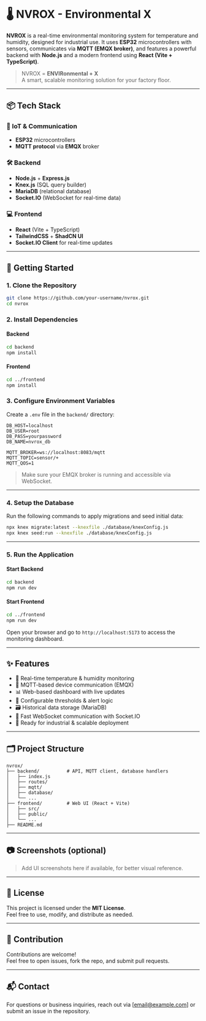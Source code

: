 
# 🌡️ NVROX - Environmental X

**NVROX** is a real-time environmental monitoring system for temperature and humidity, designed for industrial use. It uses **ESP32** microcontrollers with sensors, communicates via **MQTT (EMQX broker)**, and features a powerful backend with **Node.js** and a modern frontend using **React (Vite + TypeScript)**.

> NVROX = **ENVIRonmental + X**  
> A smart, scalable monitoring solution for your factory floor.

---

## 📦 Tech Stack

### 🔌 IoT & Communication
- **ESP32** microcontrollers
- **MQTT protocol** via **EMQX** broker

### 🛠️ Backend
- **Node.js** + **Express.js**
- **Knex.js** (SQL query builder)
- **MariaDB** (relational database)
- **Socket.IO** (WebSocket for real-time data)

### 💻 Frontend
- **React** (Vite + TypeScript)
- **TailwindCSS** + **ShadCN UI**
- **Socket.IO Client** for real-time updates

---

## 🚀 Getting Started

### 1. Clone the Repository

```bash
git clone https://github.com/your-username/nvrox.git
cd nvrox
```

### 2. Install Dependencies

#### Backend

```bash
cd backend
npm install
```

#### Frontend

```bash
cd ../frontend
npm install
```

### 3. Configure Environment Variables

Create a `.env` file in the `backend/` directory:

```env
DB_HOST=localhost
DB_USER=root
DB_PASS=yourpassword
DB_NAME=nvrox_db

MQTT_BROKER=ws://localhost:8083/mqtt
MQTT_TOPIC=sensor/+
MQTT_QOS=1
```

> Make sure your EMQX broker is running and accessible via WebSocket.

---

### 4. Setup the Database

Run the following commands to apply migrations and seed initial data:

```bash
npx knex migrate:latest --knexfile ./database/knexConfig.js
npx knex seed:run --knexfile ./database/knexConfig.js
```

---

### 5. Run the Application

#### Start Backend

```bash
cd backend
npm run dev
```

#### Start Frontend

```bash
cd ../frontend
npm run dev
```

Open your browser and go to `http://localhost:5173` to access the monitoring dashboard.

---

## ✨ Features

- 📶 Real-time temperature & humidity monitoring
- 🔧 MQTT-based device communication (EMQX)
- 📊 Web-based dashboard with live updates
- 🧠 Configurable thresholds & alert logic
- 🗃️ Historical data storage (MariaDB)
- 🔌 Fast WebSocket communication with Socket.IO
- 📱 Ready for industrial & scalable deployment

---

## 🗂 Project Structure

```
nvrox/
├── backend/          # API, MQTT client, database handlers
│   ├── index.js
│   ├── routes/
│   ├── mqtt/
│   ├── database/
│   └── ...
├── frontend/         # Web UI (React + Vite)
│   ├── src/
│   ├── public/
│   └── ...
├── README.md
```

---

## 📷 Screenshots (optional)

> Add UI screenshots here if available, for better visual reference.

---

## 📃 License

This project is licensed under the **MIT License**.  
Feel free to use, modify, and distribute as needed.

---

## 🤝 Contribution

Contributions are welcome!  
Feel free to open issues, fork the repo, and submit pull requests.

---

## 📬 Contact

For questions or business inquiries, reach out via [email@example.com] or submit an issue in the repository.
